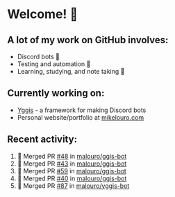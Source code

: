 # Welcome! 👋

## A lot of my work on GitHub involves:
  * Discord bots 🤖
  * Testing and automation 🧪
  * Learning, studying, and note taking 📝

## Currently working on:
  * [Yggis](https://github.com/malouro/yggis-bot) - a framework for making Discord bots
  * Personal website/portfolio at [mikelouro.com](https://mikelouro.com)

## Recent activity:

<!--START_SECTION:activity-->
1. 🎊  Merged PR [#48](https://github.com//malouro/ggis-bot/pull/48) in [malouro/ggis-bot](https://github.com//malouro/ggis-bot)
2. 🎊  Merged PR [#43](https://github.com//malouro/ggis-bot/pull/43) in [malouro/ggis-bot](https://github.com//malouro/ggis-bot)
3. 🎊  Merged PR [#59](https://github.com//malouro/ggis-bot/pull/59) in [malouro/ggis-bot](https://github.com//malouro/ggis-bot)
4. 🎊  Merged PR [#40](https://github.com//malouro/ggis-bot/pull/40) in [malouro/ggis-bot](https://github.com//malouro/ggis-bot)
5. 🎊  Merged PR [#87](https://github.com//malouro/yggis-bot/pull/87) in [malouro/yggis-bot](https://github.com//malouro/yggis-bot)
<!--END_SECTION:activity-->
